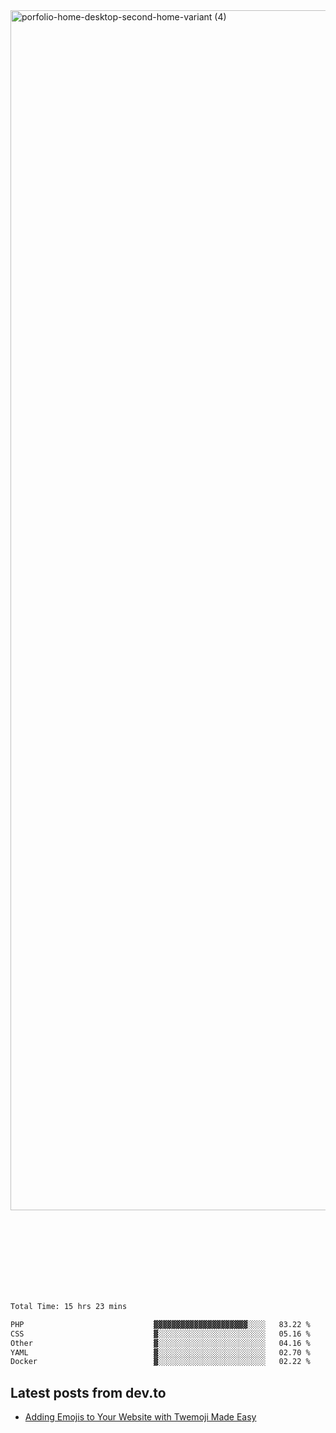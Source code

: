 <img width="1920" alt="porfolio-home-desktop-second-home-variant (4)" src="https://user-images.githubusercontent.com/44812120/231556360-1ee1d327-1a45-4bda-a93d-dd32a34149e4.png">
 
 
 
 
 
 <br><br><br><br><br><br><br>
<!--START_SECTION:waka-->

```txt
Total Time: 15 hrs 23 mins

PHP                             ▓▓▓▓▓▓▓▓▓▓▓▓▓▓▓▓▓▓▓▓▓░░░░   83.22 %
CSS                             ▓░░░░░░░░░░░░░░░░░░░░░░░░   05.16 %
Other                           ▓░░░░░░░░░░░░░░░░░░░░░░░░   04.16 %
YAML                            ▓░░░░░░░░░░░░░░░░░░░░░░░░   02.70 %
Docker                          ▓░░░░░░░░░░░░░░░░░░░░░░░░   02.22 %
```

<!--END_SECTION:waka-->

## Latest posts from dev.to
<!-- MEDIUM-STORY-LIST:START -->
- [Adding Emojis to Your Website with Twemoji Made Easy](https://dev.to/danielsebesta/adding-emojis-to-your-website-with-twemoji-made-easy-mc8)
<!-- MEDIUM-STORY-LIST:END -->

